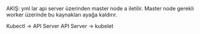 
AKIŞ: yml lar api server üzerinden master node a iletilir. Master node gerekli worker üzerinde bu kaynakları ayağa kaldırır.

Kubectl -> API Server
API Server -> kubelet 